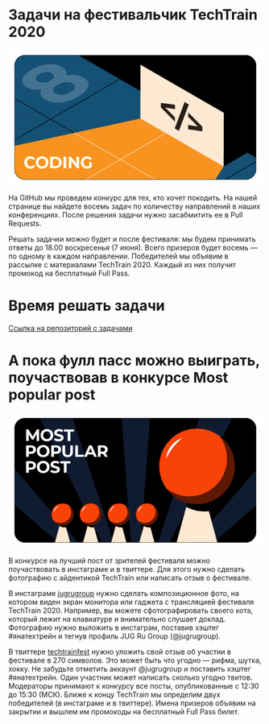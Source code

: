 # Задачи на фестивальчик TechTrain 2020

![Coding_pic](coding.png)

На GitHub мы проведем конкурс для тех, кто хочет покодить. На нашей странице вы найдете восемь задач по количеству направлений в наших конференциях. После решения задачи нужно засабмитить ее в Pull Requests.

Решать задачки можно будет и после фестиваля: мы будем принимать ответы до 18.00 воскресенья (7 июня). Всего призеров будет восемь — по одному в каждом направлении. Победителей мы объявим в рассылке с материалами TechTrain 2020. Каждый из них получит промокод на бесплатный Full Pass.

# Время решать задачи

[Ссылка на репозиторий с задачами](https://github.com/JUGRuGroupOnline/TechTrain2020)

# А пока фулл пасс можно выиграть, поучаствовав в конкурсе Most popular post

![Popular_post_pic](popular_post.png)

В конкурсе на лучший пост от зрителей фестиваля можно поучаствовать в инстаграме и в твиттере. Для этого нужно сделать фотографию с айдентикой TechTrain или написать отзыв о фестивале.

В инстаграме [jugrugroup](https://www.instagram.com/jugrugroup/) нужно сделать композиционное фото, на котором виден экран монитора или гаджета с трансляцией фестиваля TechTrain 2020. Например, вы можете сфотографировать своего кота, который лежит на клавиатуре и внимательно слушает доклад. Фотографию нужно выложить в инстаграм, поставив хэштег #янатехтрейн и тегнув профиль JUG Ru Group (@jugrugroup).

В твиттере [techtrainfest](https://twitter.com/techtrainfest) нужно уложить свой отзыв об участии в фестивале в 270 символов. Это может быть что угодно — рифма, шутка, хокку. Не забудьте отметить аккаунт @jugrugroup и поставить хэштег #янатехтрейн. Один участник может написать сколько угодно твитов.
Модераторы принимают к конкурсу все посты, опубликованные с 12:30 до 15:30 (МСК). Ближе к концу TechTrain мы определим двух победителей (в инстаграме и в твиттере). Имена призеров объявим на закрытии и вышлем им промокоды на бесплатный Full Pass билет.

